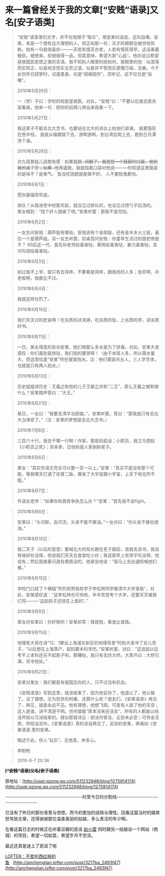 # 来一篇曾经关于我的文章[“安贱”语录]又名[安子语类]

> “安贱”语录里的文字，并不仅局限于“取乐”，用安某的话说，这叫自嘲。安某，本是一个很有远大理想的人，但正如那一句：天才的翅膀会被世俗剪断。他有一句我很喜欢———天若有情天亦老，人若有情死得早。这话看着粗俗，细想来，却很值得一品，但其意味，希望大家“心品”。他亦说过希望拯救国民思想之类的言语。我不知别人眼里的他如何，我眼里的他：似浪荡而实知正，似喜戏言而实无奈之语，似是非不管而实感慨万端，沧桑。今于此伤怀日寂寥时，试遣愚衷，仅是“闺阁昭传”。须牢记，这不仅仅是“自嘲”。 

> 2010年5月26日：
> 
> 一（学）子曰：学校的校医是兽医。对此，“安贱”曰：“不要以后我去医务室看病，他来一句：把你的前蹄儿伸出来我看一下。 

> 2010年5月27日：
> 
> 我这辈子不能去北大念书，也要站在北大的讲台上给他们讲课。
> 我要饿死在苍中校。
> 我就从福建跳下去，游啊游啊，到台湾后爬上去，跑到日月潭洗个澡。 

> 2010年5月28日：
> 
> 对九班那娃儿逃跑有感：如果我跟~~~闹翻了，我就提一个鼓鼓的口袋，放到我的桌子旁；如果~~~他再逼我，我就指着口袋对他说———你知道这里面装的是啥不？是勇气。
> 饭没吃饱题就是做不好。
> 人不要脸鬼都怕， 

> 2010年6月1日：
> 
> 愿你康强而早逝。
> 
> 排队？从我进苍中校那天起，就没见过排队的，也没见过用勺子舀汤的。
> 某女唱到：“找个好人就嫁了吧。”安某听罢：那我不是完哒。 

> 2010年6月2日：
> 
> 一女生问安贱：葫芦娃有哪些。安贱说有个金刚娃，还有金木水火土娃，最后一个是葫芦娃。另一女生听罢，扣桌而问安贱：你童年生活过的很悲惨是不？
> 90后这一代，首先叫老师给毒害哒，黄网给毒害哒，暴力毒害哒，其次叫钱给毒害哒。 

> 2010年6月3日：
> 
> 如过我不上学，就只有去背砖，不要看是背砖，跟我抢的人多；张欢啊，孙老板啊，我都比不过。 

> 2010年6月4日：
> 
> 我就这样壮烈了。 

> 2010年6月10日：
> 
> 我们天天过的悲哀啊！吃劣质的冰淇淋，吃劣质的饭，上劣质的学，读劣质的书。 

> 2010年6月11日：
> 
> 一日，某女得意的告诉安某，她们喝那么多水是为了排毒。对此，安某大发感叹：你们毒到是排哒，我们抱的要哭啊！（由于本班人多，所以需水量大，而这周恰逢“安某”所在寝室抱水。注：他们寝室共五人，三人学艺体，也就是只有两人抱水。） 

> 2010年6月13日：
> 
> 历史姐姐讲历史：王羲之和他的儿子王献之并称“二王”，那么王羲之被称做什么？安某朗声答曰：“大王。” 

> 2010年6月21日：
> 
> 某日，一女曰：“我要去清华当厨娘。”，安某听罢，答曰：“那我就只有去北大当保安了。”（注：安某的梦想是去北大念书。） 

> 2010年7月8日：
> 
> 三百六十行，我去干哪一行啊！作家，那是妈屁话；小职员，我立马想起《小职员之死》；资本家，日他妈是人家剥削老子。 

> 2010年8月6日：
> 
> 某女：“其实你语文完全可以整一百一以上。”安某：“其实不是没有那个可能，等我哪天打通了任督二脉，爆发了大宇宙跟小宇宙，上天下地无所不能。” 

> 2010年8月7日：
> 
> 外语女老师：“如果你和我有争执怎么办？”安某：“首先我不会fight。 

> 2010年8月8日：
> 
> 安某曰：“头可断，血可流，头发不能不搽油。”一女对曰：“你头发不搽也很油。” 

> 2010年8月10日：
> 
> 我二天子（以后的意思）要喊北大的校长跪在老子跟前，请我去读书。我说有啥好处没得，他说我们天天去食堂吃小炒；我说那早上有饼子吃没得，他说有；然后我接着问道有煮肠没的，他紧张地说：“我马上去出通知喊他们煮。” 

> 2010年8月15日：
> 
> 学校门口挂了个横幅“热烈祝贺我校学子李松林同学被清华大学录取”，对此，安某感叹道：“这李松林也可怜啦，辛辛苦苦考个大学，还要天天被我们骂———‘这起妈子还挂在上面的’。” 

> 2010年9月9日：
> 
> 某女对安某曰：你好贱哟！安某却答：贱就贱，看谁比谁贱。 

> 2010年9月15日：
> 
> 地理老大哥在讲“12、1建设上海浦东新区的地理背景”时和大家冲了会儿壳子，“以后想在上海落户，起码要本科学历。”安某听罢，对曰：“这说起以后考不上本科还买不起房子哟，那糟哒，我只有去住大桥。大家齐曰：大桥已满，另寻他处。” 

> 2010年9月21日：
> 
> 安某对某女：我们都是有报国志向的人，只不过没有机会。 

> 《安贱语录》写到这里，就该结束了，因为他妥协了，他退让了，他认输了。没了理想，沦为现世的附庸，还算什么呢？朋友们，《安某语录》再见了，再见，就是永远不见。他有理想，他想飞翔，可是有人毁了他的天空；这人是谁，讲不清道不明。世间谁能“质本洁来还洁去”，所有的人都是以纯洁开始以污淖结束的。就似那首诗云：欲洁何曾洁，云空未必空；可怜金玉质，终陷浊泥中。《安某语录》真的该说再见了，妥协的安某，再难如《安某语录.里的安某。 

> 略述于此，供人“玩乐”。无他意，休多心。 

> 李盼盼
> 
> 2010-6-7 20:36 

**<span style="text-decoration:line-through;"  >[“安贱”语录]又名[安子语类]</span>**

原地址：[http://user.qzone.qq.com/511232948/blog/1275914174](http://user.qzone.qq.com/511232948/blog/1275914174)

---------------------------------------时至今日的分割线-------------------------------------

已没有了昨日的那份青葱与倥偬，而今的更加的成熟与理性。回看这篇当时的嬉笑怒骂皆文章，还得谢谢那位温柔美丽的姑娘，多么青涩的年少啊。

在看这篇日志的时候正在听着豆瓣的民谣&nbsp;[赵小雷](http://music.douban.com/subject/6795335/)&nbsp;同时跟另一姑娘谈一个网站（商城）的项目，希望一切如意，希望岁月不空流。

最近还真是迷上了民谣了呢

[LOFTER：不爱吃西红柿的鱼](http://anchengjian.lofter.com)&nbsp;&nbsp;&nbsp;[http://anchengjian.lofter.com/post/3217ba_2493f47](http://anchengjian.lofter.com/post/3217ba_2493f47)
